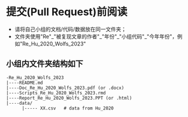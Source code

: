 # 提交(Pull Request)前阅读

-   请将自己小组的文档/代码/数据放在同一文件夹；
-   文件夹使用"Re"\_"被复现文章的作者"\_"年份"\_"小组代码"\_"今年年份"，例如"Re_Hu_2020_Wolfs_2023"

## 小组内文件夹结构如下

```         
-Re_Hu_2020_Wolfs_2023
|----README.md
|----Doc_Re_Hu_2020_Wolfs_2023.pdf (or .docx)
|----Scripts_Re_Hu_2020_Wolfs_2023.rmd
|----Report_Re_Hu_2020_Wolfs_2023.PPT (or .html)
|----data/  
      |----- XX.csv   # data from Hu_2020
      
```
